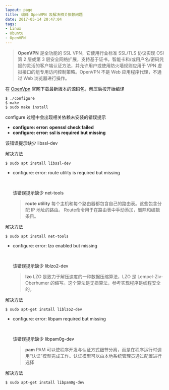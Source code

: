 ```yaml
---
layout: page
title: 编译 OpenVPN 及解决相关依赖问题
date: 2017-05-14 20:47:04
tags:
- Linux
- Ubuntu
- OpenVPN
---
```


> **OpenVPN** 是全功能的 SSL VPN，它使用行业标准 SSL/TLS 协议实现 OSI 第 2 层或第 3 层安全网络扩展，支持基于证书，智能卡和/或用户名/密码凭据的灵活的客户端认证方法，并允许用户或使用防火墙规则应用于 VPN 虚拟接口的组专用访问控制策略。OpenVPN 不是 Web 应用程序代理，不通过 Web 浏览器进行操作。

在 [OpenVpn](https://openvpn.net/index.php/open-source/downloads.html) 官网下载最新版本的源码包，解压后按开始编译

```
$ ./configure
$ make
$ sudo make install
```

configure 过程中会出现相关依赖未安装的错误提示

- **configure: error: openssl check failed**
- **configure: error: ssl is required but missing**

该错误提示缺少 libssl-dev

解决方法

```
$ sudo apt install libssl-dev
```

- configure: error: route utility is required but missing

  ​

  该错误提示缺少 net-tools

  > **route utility**
  > 每个主机和每个路由器都包含自己的路由表。这些包含分配 IP 地址的路由。 Route命令用于在路由表中手动添加，删除和编辑条目。

解决方法

```
$ sudo apt install net-tools
```

- configure: error: lzo enabled but missing

  ​

  该错误提示缺少 liblzo2-dev

  > **lzo**
  > LZO 是致力于解压速度的一种数据压缩算法，LZO 是 Lempel-Ziv-Oberhumer 的缩写。这个算法是无损算法，参考实现程序是线程安全的。

解决方法

```
$ sudo apt-get install liblzo2-dev
```

- configure: error: libpam required but missing

  ​

  该错误提示缺少 libpam0g-dev

  > **pam**
  > PAM 可以使程序开发与认证方式细节分离，而是在程序运行时调用“认证”模型完成工作。认证模型可以由本地系统管理员通过配置进行选择

解决方法

```
$ sudo apt-get install libpam0g-dev
```
